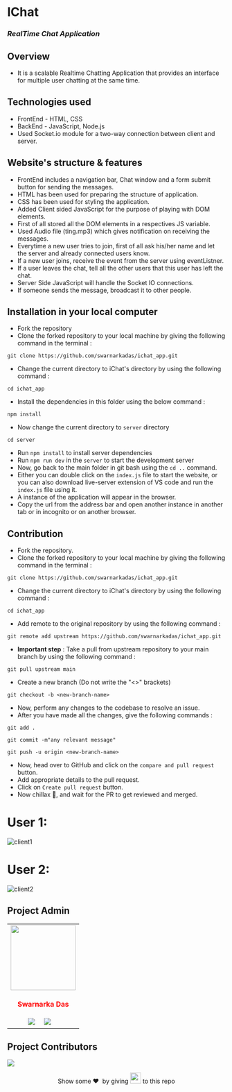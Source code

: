 # IChat
### _RealTime Chat Application_

## Overview
  - It is a scalable Realtime Chatting Application that provides an interface for multiple user chatting at the same time.
## Technologies used
  - FrontEnd - HTML, CSS
  - BackEnd - JavaScript, Node.js
  - Used Socket.io module for a two-way connection between client and server.
## Website's structure & features
  - FrontEnd includes a navigation bar, Chat window and a form submit button for sending the messages.
  - HTML has been used for preparing the structure of application.
  - CSS has been used for styling the application.
  - Added Client sided JavaScript for the purpose of playing with DOM elements.
  - First of all stored all the DOM elements in a respectives JS variable.
  - Used Audio file (ting.mp3) which gives notification on receiving the messages.
  - Everytime a new user tries to join, first of all ask his/her name and let the server and already connected users know.
  - If a new user joins, receive the event from the server using eventListner.
  - If a user leaves the chat, tell all the other users that this user has left the chat.
  - Server Side JavaScript will handle the Socket IO connections.
  - If someone sends the message, broadcast it to other people.

## Installation in your local computer
- Fork the repository
- Clone the forked repository to your local machine by giving the following command in the terminal :
```
git clone https://github.com/swarnarkadas/ichat_app.git
```
- Change the current directory to iChat's directory by using the following command : 
```
cd ichat_app
```
- Install the dependencies in this folder using the below command :
```
npm install
```
- Now change the current directory to ``server`` directory
```
cd server
```
- Run ```npm install``` to install server dependencies
- Run ```npm run dev``` in the ```server``` to start the development server
- Now, go back to the main folder in git bash using the ```cd ..``` command.
- Either you can double click on the ```index.js``` file to start the website, or you can also download live-server extension of VS code and run the ```index.js``` file using it.
- A instance of the application will appear in the browser.
- Copy the url from the address bar and open another instance in another tab or in incognito or on another browser.

## Contribution
- Fork the repository.
- Clone the forked repository to your local machine by giving the following command in the terminal :
```
git clone https://github.com/swarnarkadas/ichat_app.git
```
- Change the current directory to iChat's directory by using the following command : 
```
cd ichat_app
```
- Add remote to the original repository by using the following command : 
```
git remote add upstream https://github.com/swarnarkadas/ichat_app.git
```
- **Important step** : Take a pull from upstream repository to your main branch by using the following command :
```
git pull upstream main
```
- Create a new branch (Do not write the "<>" brackets)
```
git checkout -b <new-branch-name>
```
- Now, perform any changes to the codebase to resolve an issue.
- After you have made all the changes, give the following commands :
```
git add . 
```
```
git commit -m"any relevant message"
```
```
git push -u origin <new-branch-name>
```
- Now, head over to GitHub and click on the ```compare and pull request``` button.
- Add appropriate details to the pull request.
- Click on ```Create pull request``` button.
- Now chillax 🥳, and wait for the PR to get reviewed and merged.

<h1>User 1: </h1>

![client1](https://user-images.githubusercontent.com/90945182/231252057-1eb9a395-61af-400b-8a79-7e82e341900f.png)



<h1>User 2: </h1>

![client2](https://user-images.githubusercontent.com/90945182/231252158-8d461916-9206-43f6-9d3e-1e8c5986e34e.png)


## Project Admin

<table>
<tr>
<td align="center"><a href="https://github.com/swarnarkadas"><img src="https://avatars.githubusercontent.com/u/84660268?v=4" width=150px height=150px /></a></br> <h4 style="color:red;">Swarnarka Das</h4>
<a target="_blank"href="https://www.linkedin.com/in/swarnarkadas"><img src="https://img.shields.io/badge/linkedin-%230077B5.svg?&style=for-the-badge&logo=linkedin&logoColor=white" /></a>&nbsp;&nbsp;&nbsp;&nbsp;
 <a href="mailto:sd2425@it.jgec.ac.in"><img src="https://img.shields.io/badge/gmail-%23D14836.svg?&style=for-the-badge&logo=gmail&logoColor=white" /></a>&nbsp;&nbsp;&nbsp;&nbsp;
   </td>

</tr>
</table>

## Project Contributors

<a href="https://github.com/swarnarkadas/ichat_app/graphs/contributors">
<img src="https://contrib.rocks/image?repo=swarnarkadas/ichat_app" />
</a>

</br>
<p align = "center">
Show some ❤️&nbsp; by giving <img src="https://imgur.com/o7ncZFp.jpg" height=25px width=25px> to this repo
</p>

